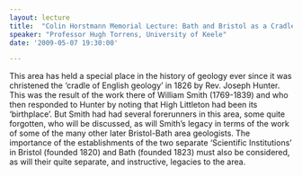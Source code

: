 ```yaml
---
layout: lecture
title:  "Colin Horstmann Memorial Lecture: Bath and Bristol as a Cradle of Geology 1750 - 1850"
speaker: "Professor Hugh Torrens, University of Keele"
date: '2009-05-07 19:30:00'

---
```

This area has held a special place in the history of geology ever since it was christened the ‘cradle of English geology’ in 1826 by Rev. Joseph Hunter. This was the result of the work there of William Smith (1769-1839) and who then responded to Hunter by noting that High Littleton had been its ‘birthplace’. But Smith had had several forerunners in this area, some quite forgotten, who will be discussed, as will Smith’s legacy in terms of the work of some of the many other later Bristol-Bath area geologists. The importance of the establishments of the two separate ‘Scientific Institutions’ in Bristol (founded 1820) and Bath (founded 1823) must also be considered, as will their quite separate, and instructive, legacies to the area.